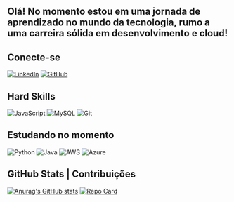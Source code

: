 ## Olá! No momento estou em uma jornada de aprendizado no mundo da tecnologia, rumo a uma carreira sólida em desenvolvimento e cloud! 


## Conecte-se 
[![LinkedIn](https://img.shields.io/badge/LinkedIn-0077B5?style=for-the-badge&logo=linkedin&logoColor=white)](www.linkedin.com/in/matheus-oliveira-de-souza-aa435b32a) [![GitHub](https://img.shields.io/badge/GitHub-100000?style=for-the-badge&logo=github&logoColor=white)](https://github.com/matheusoliveira63)


## Hard Skills 
![JavaScript](https://img.shields.io/badge/JavaScript-F7DF1E?style=for-the-badge&logo=javascript&logoColor=black) ![MySQL](https://img.shields.io/badge/MySQL-00000F?style=for-the-badge&logo=mysql&logoColor=white) ![Git](https://img.shields.io/badge/GIT-E44C30?style=for-the-badge&logo=git&logoColor=white) 

## Estudando no momento
![Python](https://img.shields.io/badge/python-3670A0?style=for-the-badge&logo=python&logoColor=ffdd54) ![Java](https://img.shields.io/badge/java-%23ED8B00.svg?style=for-the-badge&logo=openjdk&logoColor=white) ![AWS](https://img.shields.io/badge/AWS-000.svg?style=for-the-badge&logo=amazon-aws&logoColor=white) ![Azure](https://img.shields.io/badge/Azure-blue?style=for-the-badge&logo=microsoft%20azure&logoColor=blue&labelColor=FFFFFF&link=https%3A%2F%2Fimages.app.goo.gl%2FK7PN1jYJd57x4q7A8)

## GitHub Stats | Contribuições
[![Anurag's GitHub stats](https://github-readme-stats.vercel.app/apimatheusoliveira63=anuraghazra)](https://github.com/anuraghazra/github-readme-stats) 
[![Repo Card](https://github-readme-stats.vercel.app/api/pin/?username=matheusoliveira63&repo=dio-lab-open-source&bg_color=000&border_color=30A3DC&show_icons=true&icon_color=30A3DC&title_color=E94D5F&text_color=FFF)](https://github.com/matheusoliveira63/dio-lab-open-source.git)

